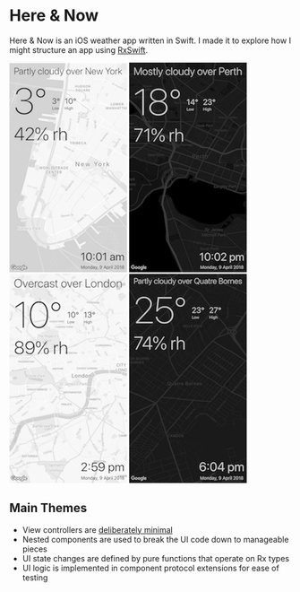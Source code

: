 # Here & Now

Here & Now is an iOS weather app written in Swift. I made it to explore how I might structure an app using [RxSwift](https://github.com/ReactiveX/RxSwift).

![New York](Doc/new-york.png)
![Perth](Doc/perth.png)
![London](Doc/london.png)
![Quatre Bornes](Doc/quatre-bornes.png)

## Main Themes

* View controllers are [deliberately minimal](https://github.com/vyshane/here-and-now/blob/master/Here%20and%20Now/Current%20Info/CurrentInfoViewController.swift)
* Nested components are used to break the UI code down to manageable pieces
* UI state changes are defined by pure functions that operate on Rx types
* UI logic is implemented in component protocol extensions for ease of testing
